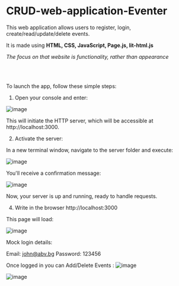 # CRUD-web-application-Eventer
This web application allows users to register, login, create/read/update/delete events. 

It is made using __**HTML, CSS, JavaScript, Page.js, lit-html.js**__

*The focus on that website is functionality, rather than appearance*

<br>
<br>

To launch the app, follow these simple steps:

1. Open your console and enter:

![image](https://github.com/bogdangeorgievv/CRUD-web-application-Eventer/assets/140177649/3183b50c-4383-4288-bd9b-1f2c3ad4ecd3)

This will initiate the HTTP server, which will be accessible at http://localhost:3000.

2. Activate the server:

In a new terminal window, navigate to the server folder and execute:

![image](https://github.com/bogdangeorgievv/CRUD-web-application-Eventer/assets/140177649/259495f3-e5aa-413c-811f-f95b484b3bfd)

You'll receive a confirmation message:

![image](https://github.com/bogdangeorgievv/CRUD-web-application-Eventer/assets/140177649/f49bef6a-1c99-4a37-a319-033ecbd04528)
   
Now, your server is up and running, ready to handle requests.

4. Write in the browser  http://localhost:3000

This page will load:

![image](https://github.com/bogdangeorgievv/CRUD-web-application-Eventer/assets/140177649/948e844b-80b3-4f8a-bd10-90ee2c7313de)


Mock login details: 

Email: john@abv.bg 
Password: 123456

Once logged in you can Add/Delete Events :
![image](https://github.com/bogdangeorgievv/CRUD-web-application-Eventer/assets/140177649/e9f45480-3779-400d-9864-06b9175f7712)

![image](https://github.com/bogdangeorgievv/CRUD-web-application-Eventer/assets/140177649/70d88f46-eda1-4342-9eb7-87f5d4c59158)






